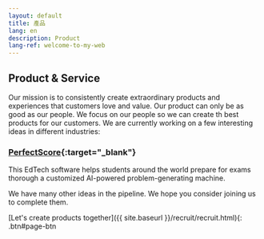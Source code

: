 ```yaml
---
layout: default
title: 產品
lang: en
description: Product
lang-ref: welcome-to-my-web
---
```




## Product & Service

Our mission is to consistently create extraordinary products and experiences that customers love and value. Our product can only be as good as our people. We focus on our people so we can create th best products for our customers. We are currently working on a few interesting ideas in different industries:

### [PerfectScore](https://www.getperfectscore.com/?utm_source=git){:target="_blank"}

This EdTech software helps students around the world prepare for exams thorough a customized AI-powered problem-generating machine.

We have many other ideas in the pipeline. We hope you consider joining us to complete them.


[Let's create products together]({{ site.baseurl }}/recruit/recruit.html){: .btn#page-btn